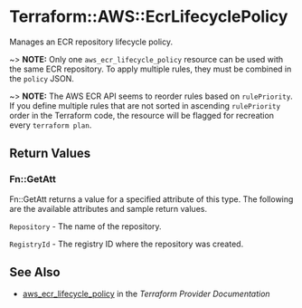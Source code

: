 # Terraform::AWS::EcrLifecyclePolicy

Manages an ECR repository lifecycle policy.

~> **NOTE:** Only one `aws_ecr_lifecycle_policy` resource can be used with the same ECR repository. To apply multiple rules, they must be combined in the `policy` JSON.

~> **NOTE:** The AWS ECR API seems to reorder rules based on `rulePriority`. If you define multiple rules that are not sorted in ascending `rulePriority` order in the Terraform code, the resource will be flagged for recreation every `terraform plan`.

## Return Values

### Fn::GetAtt

Fn::GetAtt returns a value for a specified attribute of this type. The following are the available attributes and sample return values.

`Repository` - The name of the repository.

`RegistryId` - The registry ID where the repository was created.

## See Also

* [aws_ecr_lifecycle_policy](https://www.terraform.io/docs/providers/aws/r/ecr_lifecycle_policy.html) in the _Terraform Provider Documentation_